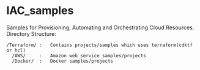 # IAC_samples
Samples for Provisioning, Automating and Orchestrating Cloud Resources.
Directory Structure:

    /Terraform/ :   Contains projects/samples which uses terraform(cdktf or hcl) 
      /AWS/     :   Amazon web service samples/projects
      /Docker/  :   Docker samples/projects
